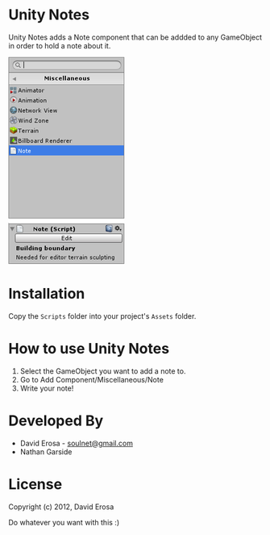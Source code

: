 Unity Notes
===========

Unity Notes adds a Note component that can be addded to any GameObject in order to hold a note about it.

![Unity Notes](https://raw.githubusercontent.com/PixelatedLabs/UnityNotes/master/Preview.png)

Installation
============

Copy the `Scripts` folder into your project's `Assets` folder.

How to use Unity Notes
=====================

1. Select the GameObject you want to add a note to.
2. Go to Add Component/Miscellaneous/Note
3. Write your note!

Developed By
============

* David Erosa - <soulnet@gmail.com>
* Nathan Garside

License
=======

Copyright (c) 2012, David Erosa

Do whatever you want with this :)
